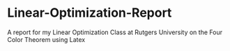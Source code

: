 # Linear-Optimization-Report
A report for my Linear Optimization Class at Rutgers University on the Four Color Theorem using Latex
